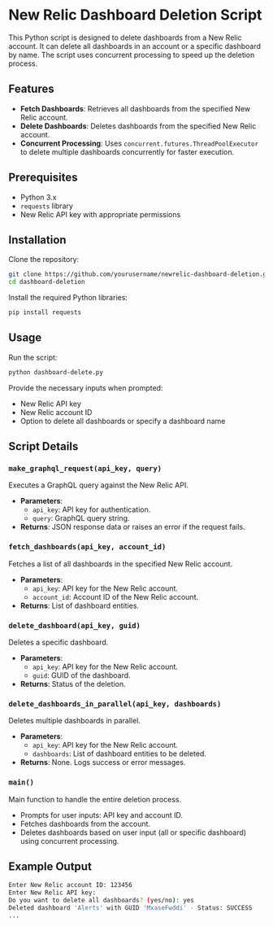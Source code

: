 # New Relic Dashboard Deletion Script

This Python script is designed to delete dashboards from a New Relic account. It can delete all dashboards in an account or a specific dashboard by name. The script uses concurrent processing to speed up the deletion process.

## Features

- **Fetch Dashboards**: Retrieves all dashboards from the specified New Relic account.
- **Delete Dashboards**: Deletes dashboards from the specified New Relic account.
- **Concurrent Processing**: Uses `concurrent.futures.ThreadPoolExecutor` to delete multiple dashboards concurrently for faster execution.

## Prerequisites

- Python 3.x
- `requests` library
- New Relic API key with appropriate permissions

## Installation

Clone the repository:

```sh
git clone https://github.com/yourusername/newrelic-dashboard-deletion.git
cd dashboard-deletion
```

Install the required Python libraries:

```sh
pip install requests
```

## Usage

Run the script:

```sh
python dashboard-delete.py
```

Provide the necessary inputs when prompted:

- New Relic API key
- New Relic account ID
- Option to delete all dashboards or specify a dashboard name

## Script Details

### `make_graphql_request(api_key, query)`

Executes a GraphQL query against the New Relic API.

- **Parameters**:
  - `api_key`: API key for authentication.
  - `query`: GraphQL query string.
- **Returns**: JSON response data or raises an error if the request fails.

### `fetch_dashboards(api_key, account_id)`

Fetches a list of all dashboards in the specified New Relic account.

- **Parameters**:
  - `api_key`: API key for the New Relic account.
  - `account_id`: Account ID of the New Relic account.
- **Returns**: List of dashboard entities.

### `delete_dashboard(api_key, guid)`

Deletes a specific dashboard.

- **Parameters**:
  - `api_key`: API key for the New Relic account.
  - `guid`: GUID of the dashboard.
- **Returns**: Status of the deletion.

### `delete_dashboards_in_parallel(api_key, dashboards)`

Deletes multiple dashboards in parallel.

- **Parameters**:
  - `api_key`: API key for the New Relic account.
  - `dashboards`: List of dashboard entities to be deleted.
- **Returns**: None. Logs success or error messages.

### `main()`

Main function to handle the entire deletion process.

- Prompts for user inputs: API key and account ID.
- Fetches dashboards from the account.
- Deletes dashboards based on user input (all or specific dashboard) using concurrent processing.

## Example Output

```sh
Enter New Relic account ID: 123456
Enter New Relic API key:
Do you want to delete all dashboards? (yes/no): yes
Deleted dashboard 'Alerts' with GUID 'MxaseFwddi' - Status: SUCCESS
...
```
